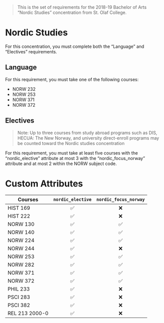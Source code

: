 > This is the set of requirements for the 2018-19 Bachelor of Arts “Nordic Studies” concentration from St. Olaf College.

# Nordic Studies
For this concentration, you must complete both the “Language” and “Electives” requirements.

## Language
For this requirement, you must take one of the following courses:

- NORW 232
- NORW 253
- NORW 371
- NORW 372


## Electives
> Note: Up to three courses from study abroad programs such as DIS, HECUA: The New Norway, and university direct-enroll programs may be counted toward the Nordic studies concentration

For this requirement, you must take at least five courses with the “nordic_elective” attribute at most 3 with the “nordic_focus_norway” attribute and at most 2 within the NORW subject code.

# Custom Attributes

Courses | `nordic_elective` | `nordic_focus_norway`
--- | :---: | :---:
HIST 169 | ✅ | ❌
HIST 222 | ✅ | ❌
NORW 130 | ✅ | ✅
NORW 140 | ✅ | ✅
NORW 224 | ✅ | ✅
NORW 244 | ✅ | ❌
NORW 253 | ✅ | ✅
NORW 282 | ✅ | ✅
NORW 371 | ✅ | ✅
NORW 372 | ✅ | ✅
PHIL 233 | ✅ | ❌
PSCI 283 | ✅ | ❌
PSCI 382 | ✅ | ❌
REL 213 2000-0 | ✅ | ❌

